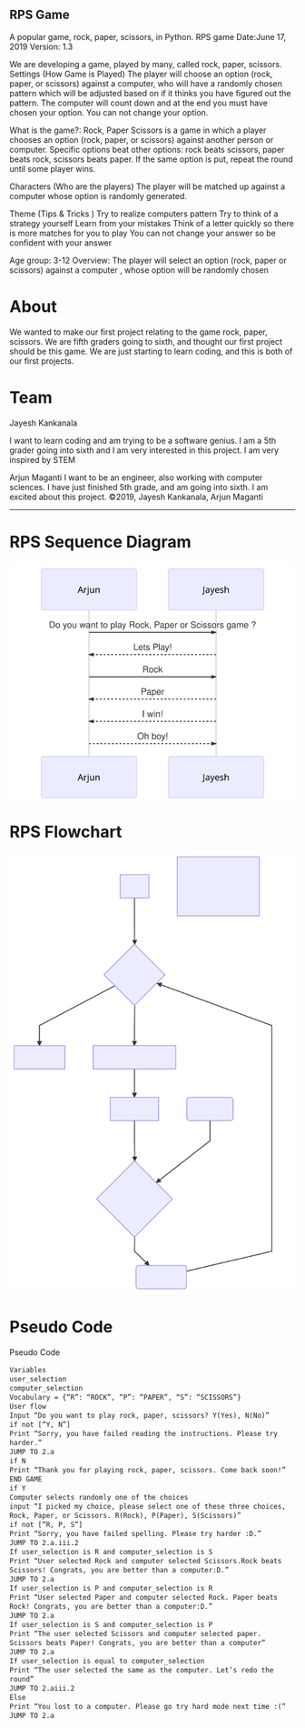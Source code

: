 ## RPS Game
A popular game, rock, paper, scissors, in Python.
RPS game 
Date:June 17, 2019
Version: 1.3


We are developing a game, played by many, called rock, paper, scissors.
Settings (How Game is Played)
The player will choose an option (rock, paper, or scissors) against a computer, who will have a randomly chosen pattern which will be adjusted based on if it thinks you have figured out the pattern. The computer will count down and at the end you must have chosen your option. You can not change your option.


What is the game?: Rock, Paper Scissors is a game in which a player chooses an option (rock, paper, or scissors) against another person or computer. Specific options beat other options: rock beats scissors, paper beats rock, scissors beats paper. If the same option is put, repeat the round until some player wins.

Characters (Who are the players)
The player will be matched up against a computer whose option is randomly generated.


Theme (Tips & Tricks )
Try to realize computers pattern 
Try to think of a strategy yourself
Learn from your mistakes
Think of a letter quickly so there is more matches for you to play
You can not change your answer so be confident with your answer


Age group: 3-12
Overview: The player will select an option (rock, paper or scissors) against a computer , whose option will be randomly chosen


# About
We wanted to make our first project relating to the game rock, paper, scissors. We are fifth graders going to sixth, and thought our first project should be this game. We are just starting to learn coding, and this is both of our first projects.


# Team
Jayesh Kankanala

I want to learn coding and am trying to be a software genius.
I am a 5th grader going into sixth and I am very interested in this project.
I am very inspired by STEM

Arjun Maganti
I want to be an engineer, also working with computer sciences.
I have just finished 5th grade, and am going into sixth.
I am excited about this project.
©2019, Jayesh Kankanala, Arjun Maganti 


----------------------------------------------------------------

# RPS Sequence Diagram

![Sequence Diagram](/mermaid-diagram-20190611162019.svg)

# RPS Flowchart

![Flowchart](/mermaid-diagram-20190611182108.svg)


# Pseudo Code
 Pseudo Code

```
Variables
user_selection
computer_selection
Vocabulary = {“R”: “ROCK”, “P”: “PAPER”, “S”: “SCISSORS”}
User flow
Input “Do you want to play rock, paper, scissors? Y(Yes), N(No)”
if not [“Y, N”] 
Print “Sorry, you have failed reading the instructions. Please try harder.”
JUMP TO 2.a
if N 
Print “Thank you for playing rock, paper, scissors. Come back soon!”
END GAME
if Y
Computer selects randomly one of the choices
input “I picked my choice, please select one of these three choices, Rock, Paper, or Scissors. R(Rock), P(Paper), S(Scissors)”
if not [“R, P, S”] 
Print “Sorry, you have failed spelling. Please try harder :D.”
JUMP TO 2.a.iii.2
If user_selection is R and computer_selection is S
Print “User selected Rock and computer selected Scissors.Rock beats Scissors! Congrats, you are better than a computer:D.”
JUMP TO 2.a
If user_selection is P and computer_selection is R
Print “User selected Paper and computer selected Rock. Paper beats Rock! Congrats, you are better than a computer:D.”
JUMP TO 2.a
If user_selection is S and computer_selection is P
Print “The user selected Scissors and computer selected paper. Scissors beats Paper! Congrats, you are better than a computer”
JUMP TO 2.a
If user_selection is equal to computer_selection
Print “The user selected the same as the computer. Let’s redo the round”
JUMP TO 2.aiii.2
Else
Print “You lost to a computer. Please go try hard mode next time :(” 
JUMP TO 2.a
```



